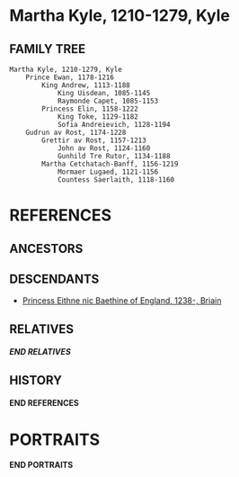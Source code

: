 # Martha Kyle, 1210-1279, Kyle

## FAMILY TREE
```
Martha Kyle, 1210-1279, Kyle
    Prince Ewan, 1178-1216
        King Andrew, 1113-1188
            King Uisdean, 1085-1145
            Raymonde Capet, 1085-1153
        Princess Elin, 1158-1222
            King Toke, 1129-1182
            Sofia Andreievich, 1128-1194
    Gudrun av Rost, 1174-1228
        Grettir av Rost, 1157-1213
            John av Rost, 1124-1160
            Gunhild Tre Rutor, 1134-1188
        Martha Cetchatach-Banff, 1156-1219
            Mormaer Lugaed, 1121-1156   
            Countess Saerlaith, 1118-1160
```

# REFERENCES

## ANCESTORS

## DESCENDANTS
* [Princess Eithne nic Baethine of England, 1238-, Briain](eithne_nic_baethine_1238.md)

## RELATIVES

##### END RELATIVES 
## HISTORY

#### END REFERENCES

# PORTRAITS

#### END PORTRAITS

